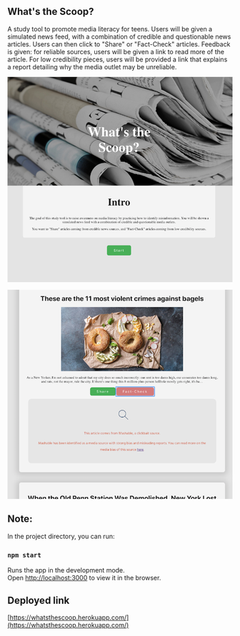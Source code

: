 ## What's the Scoop?
A study tool to promote media literacy for teens. Users will be given a simulated news feed, with a combination of credible and questionable news articles. Users can then click to "Share" or "Fact-Check" articles. Feedback is given: for reliable sources, users will be given a link to read more of the article. For low credibility pieces, users will be provided a link that explains a report detailing why the media outlet may be unreliable.

![Homepage](public/homepage.png "Homepage")

![Simulated Newsfeed](public/quizpage.png "Simulated Newsfeed")

## Note:

In the project directory, you can run:

### `npm start`

Runs the app in the development mode.<br>
Open [http://localhost:3000](http://localhost:3000) to view it in the browser.

## Deployed link
[https://whatsthescoop.herokuapp.com/](https://whatsthescoop.herokuapp.com/)